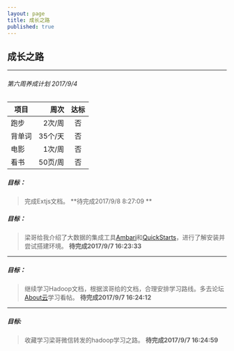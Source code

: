 ```yaml
---
layout: page
title: 成长之路
published: true
---
```


## 成长之路

----------
###### 第六周养成计划 2017/9/4   

| 项目           | 周次      |  达标  |
| --------       | -----:   | :----: |
| 跑步          | 2次/周     |   否    |
| 背单词        | 35个/天    |   否   |
| 电影          |   1次/周   |   否   |
| 看书          | 50页/周    |   否   |


##### 目标：
> 完成Extjs文档。 **待完成2017/9/8 8:27:09 **

##### 目标：
>梁哥给我介绍了大数据的集成工具[Ambari](https://www.ibm.com/developerworks/cn/opensource/os-cn-bigdata-ambari/)和[QuickStarts](https://www.cloudera.com/downloads/quickstart_vms/5-12.html)，进行了解安装并尝试搭建环境。
**待完成2017/9/7 16:23:33**

----------


##### 目标：

> 继续学习Hadoop文档，根据滨哥给的文档，合理安排学习路线。多去论坛[About云](http://www.aboutyun.com/forum-134-1.html)学习看帖。
**待完成2017/9/7 16:24:12**

----------



##### 目标:    
> 收藏学习梁哥微信转发的hadoop学习之路。
**待完成2017/9/7 16:24:59**
